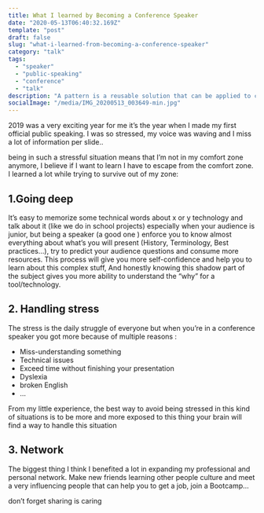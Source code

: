 ```yaml
---
title: What I learned by Becoming a Conference Speaker
date: "2020-05-13T06:40:32.169Z"
template: "post"
draft: false
slug: "what-i-learned-from-becoming-a-conference-speaker"
category: "talk"
tags:
  - "speaker"
  - "public-speaking"
  - "conference"
  - "talk"
description: "A pattern is a reusable solution that can be applied to commonly occurring problems in software design"
socialImage: "/media/IMG_20200513_003649-min.jpg"
---
```


2019 was a very exciting year for me it’s the year when I made my first official public speaking. I was so stressed, my voice was waving and I miss a lot of information per slide..

being in such a stressful situation means that I’m not in my comfort zone anymore, I believe if I want to learn I have to escape from the comfort zone. I learned a lot while trying to survive out of my zone:

## 1.Going deep

It’s easy to memorize some technical words about x or y technology and talk about it (like we do in school projects) especially when your audience is junior, but being a speaker (a good one ) enforce you to know almost everything about what’s you will present (History, Terminology, Best practices…), try to predict your audience questions and consume more resources. This process will give you more self-confidence and help you to learn about this complex stuff, And honestly knowing this shadow part of the subject gives you more ability to understand the “why” for a tool/technology.

## 2. Handling stress

The stress is the daily struggle of everyone but when you’re in a conference speaker you got more because of multiple reasons :

- Miss-understanding something
- Technical issues
- Exceed time without finishing your presentation
- Dyslexia
- broken English
- …

From my little experience, the best way to avoid being stressed in this kind of situations is to be more and more exposed to this thing your brain will find a way to handle this situation

## 3. Network

The biggest thing I think I benefited a lot in expanding my professional and personal network. Make new friends learning other people culture and meet a very influencing people that can help you to get a job, join a Bootcamp…

don’t forget sharing is caring